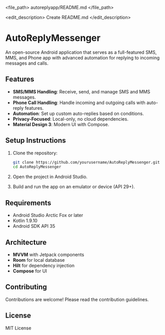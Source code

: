 <file_path>
autoreplyapp/README.md
</file_path>

<edit_description>
Create README.md
</edit_description>

# AutoReplyMessenger

An open-source Android application that serves as a full-featured SMS, MMS, and Phone app with advanced automation for replying to incoming messages and calls.

## Features

- **SMS/MMS Handling**: Receive, send, and manage SMS and MMS messages.
- **Phone Call Handling**: Handle incoming and outgoing calls with auto-reply features.
- **Automation**: Set up custom auto-replies based on conditions.
- **Privacy-Focused**: Local-only, no cloud dependencies.
- **Material Design 3**: Modern UI with Compose.

## Setup Instructions

1. Clone the repository:
   ```bash
   git clone https://github.com/yourusername/AutoReplyMessenger.git
   cd AutoReplyMessenger
   ```

2. Open the project in Android Studio.

3. Build and run the app on an emulator or device (API 29+).

## Requirements

- Android Studio Arctic Fox or later
- Kotlin 1.9.10
- Android SDK API 35

## Architecture

- **MVVM** with Jetpack components
- **Room** for local database
- **Hilt** for dependency injection
- **Compose** for UI

## Contributing

Contributions are welcome! Please read the contribution guidelines.

## License

MIT License